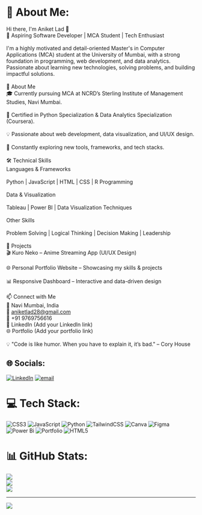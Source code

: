 # 💫 About Me:
Hi there, I'm Aniket Lad 👋<br>🎯 Aspiring Software Developer | MCA Student | Tech Enthusiast<br><br>I'm a highly motivated and detail-oriented Master's in Computer Applications (MCA) student at the University of Mumbai, with a strong foundation in programming, web development, and data analytics. Passionate about learning new technologies, solving problems, and building impactful solutions.<br><br>🚀 About Me<br>🎓 Currently pursuing MCA at NCRD’s Sterling Institute of Management Studies, Navi Mumbai.<br><br>📜 Certified in Python Specialization & Data Analytics Specialization (Coursera).<br><br>💡 Passionate about web development, data visualization, and UI/UX design.<br><br>🌱 Constantly exploring new tools, frameworks, and tech stacks.<br><br>🛠️ Technical Skills<br>Languages & Frameworks<br><br>Python | JavaScript | HTML | CSS | R Programming<br><br>Data & Visualization<br><br>Tableau | Power BI | Data Visualization Techniques<br><br>Other Skills<br><br>Problem Solving | Logical Thinking | Decision Making | Leadership<br><br>📌 Projects<br>🎬 Kuro Neko – Anime Streaming App (UI/UX Design)<br><br>🌐 Personal Portfolio Website – Showcasing my skills & projects<br><br>📊 Responsive Dashboard – Interactive and data-driven design<br><br>📫 Connect with Me<br>📍 Navi Mumbai, India<br>📧 aniketlad28@gmail.com<br>📱 +91 9769756616<br>💼 LinkedIn (Add your LinkedIn link)<br>🌐 Portfolio (Add your portfolio link)<br><br>💡 "Code is like humor. When you have to explain it, it’s bad." – Cory House


## 🌐 Socials:
[![LinkedIn](https://img.shields.io/badge/LinkedIn-%230077B5.svg?logo=linkedin&logoColor=white)](https://linkedin.com/in/aniket-lad28a) [![email](https://img.shields.io/badge/Email-D14836?logo=gmail&logoColor=white)](mailto:aniketlad28@gmail.com) 

# 💻 Tech Stack:
![CSS3](https://img.shields.io/badge/css3-%231572B6.svg?style=for-the-badge&logo=css3&logoColor=white) ![JavaScript](https://img.shields.io/badge/javascript-%23323330.svg?style=for-the-badge&logo=javascript&logoColor=%23F7DF1E) ![Python](https://img.shields.io/badge/python-3670A0?style=for-the-badge&logo=python&logoColor=ffdd54) ![TailwindCSS](https://img.shields.io/badge/tailwindcss-%2338B2AC.svg?style=for-the-badge&logo=tailwind-css&logoColor=white) ![Canva](https://img.shields.io/badge/Canva-%2300C4CC.svg?style=for-the-badge&logo=Canva&logoColor=white) ![Figma](https://img.shields.io/badge/figma-%23F24E1E.svg?style=for-the-badge&logo=figma&logoColor=white) ![Power Bi](https://img.shields.io/badge/power_bi-F2C811?style=for-the-badge&logo=powerbi&logoColor=black) ![Portfolio](https://img.shields.io/badge/Portfolio-%23000000.svg?style=for-the-badge&logo=firefox&logoColor=#FF7139) ![HTML5](https://img.shields.io/badge/html5-%23E34F26.svg?style=for-the-badge&logo=html5&logoColor=white)
# 📊 GitHub Stats:
![](https://github-readme-stats.vercel.app/api?username=The-Aniketlad&theme=gotham&hide_border=false&include_all_commits=false&count_private=false)<br/>
![](https://nirzak-streak-stats.vercel.app/?user=The-Aniketlad&theme=gotham&hide_border=false)<br/>
![](https://github-readme-stats.vercel.app/api/top-langs/?username=The-Aniketlad&theme=gotham&hide_border=false&include_all_commits=false&count_private=false&layout=compact)

---
[![](https://visitcount.itsvg.in/api?id=The-Aniketlad&icon=0&color=0)](https://visitcount.itsvg.in)

<!-- Proudly created with GPRM ( https://gprm.itsvg.in ) -->
